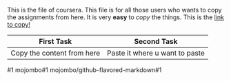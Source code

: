 This is the file of coursera.
This file is for all those users who wants to copy the assignments from here.
It is very **easy** to *copy* the things.
This is the [link to copy!](https://fonts.google.com/)


First Task | Second Task
----------  | -------------
Copy the content from here | Paste it where u want to paste

#1
mojombo#1
mojombo/github-flavored-markdown#1
